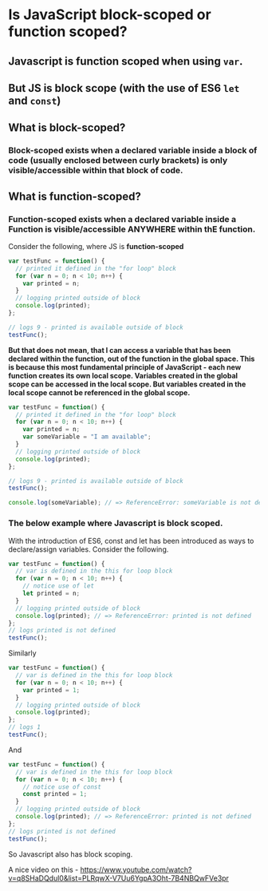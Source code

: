 # Is JavaScript block-scoped or function scoped?

## Javascript is function scoped when using `var`.

## But JS is block scope (with the use of ES6 `let` and `const`)

## What is block-scoped?

### Block-scoped exists when a declared variable inside a block of code (usually enclosed between curly brackets) is only visible/accessible within that block of code.

## What is function-scoped?

### Function-scoped exists when a declared variable inside a Function is visible/accessible ANYWHERE within thE function.

Consider the following, where JS is **function-scoped**

```javascript
var testFunc = function() {
  // printed it defined in the "for loop" block
  for (var n = 0; n < 10; n++) {
    var printed = n;
  }
  // logging printed outside of block
  console.log(printed);
};

// logs 9 - printed is available outside of block
testFunc();
```

**But that does not mean, that I can access a variable that has been declared within the function, out of the function in the global space. This is because this most fundamental principle of JavaScript - each new function creates its own local scope. Variables created in the global scope can be accessed in the local scope. But variables created in the local scope cannot be referenced in the global scope.**

```js
var testFunc = function() {
  // printed it defined in the "for loop" block
  for (var n = 0; n < 10; n++) {
    var printed = n;
    var someVariable = "I am available";
  }
  // logging printed outside of block
  console.log(printed);
};

// logs 9 - printed is available outside of block
testFunc();

console.log(someVariable); // => ReferenceError: someVariable is not defined
```

### The below example where Javascript is block scoped.

With the introduction of ES6, const and let has been introduced as ways to declare/assign variables. Consider the following.

```javascript
var testFunc = function() {
  // var is defined in the this for loop block
  for (var n = 0; n < 10; n++) {
    // notice use of let
    let printed = n;
  }
  // logging printed outside of block
  console.log(printed); // => ReferenceError: printed is not defined
};
// logs printed is not defined
testFunc();
```

Similarly

```javascript
var testFunc = function() {
  // var is defined in the this for loop block
  for (var n = 0; n < 10; n++) {
    var printed = 1;
  }
  // logging printed outside of block
  console.log(printed);
};
// logs 1
testFunc();
```

And

```javascript
var testFunc = function() {
  // var is defined in the this for loop block
  for (var n = 0; n < 10; n++) {
    // notice use of const
    const printed = 1;
  }
  // logging printed outside of block
  console.log(printed); // => ReferenceError: printed is not defined
};
// logs printed is not defined
testFunc();
```

So Javascript also has block scoping.

A nice video on this - https://www.youtube.com/watch?v=q8SHaDQdul0&list=PLRqwX-V7Uu6YgpA3Oht-7B4NBQwFVe3pr

